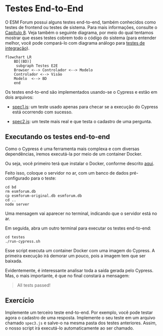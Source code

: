 # Testes End-to-End

O ESM Forum possui alguns testes end-to-end, também conhecidos como 
testes de frontend ou testes de sistema.  Para mais informações, 
consulte o 
[Capítulo 8](https://engsoftmoderna.info/cap8.html#testes-de-sistema). Veja também o seguinte diagrama, por meio do qual tentamos mostrar que esses testes cobrem todo o código do sistema (para entender melhor, você pode compará-lo com diagrama análogo para [testes de integração](./testes.md)).

```mermaid
flowchart LR
    BD[(BD)]
     subgraph Testes E2E
    Browser <--> Controlador <--> Modelo
    Controlador <--> Visão
    Modelo  <--> BD 
    end
```

Os testes end-to-end são implementados usando-se o Cypress e estão em 
dois arquivos:

* [spec1.js](../testes/cypress/integration/spec1.js): um teste usado apenas para checar se a execução do Cypress 
está ocorrendo com sucesso.

* [spec2.js](../testes/cypress/integration/spec2.js): um teste mais 
real e que testa o cadastro de uma pergunta.

## Executando os testes end-to-end

Como o Cypress é uma ferramenta mais complexa e com diversas 
dependências, iremos executá-la por meio de um container Docker.

Ou seja, você primeiro terá que instalar o Docker, conforme 
descrito [aqui](https://docs.docker.com/get-docker/).

Feito isso, coloque o servidor no ar, com um banco de dados 
pré-configurado para o teste:

```
cd bd
rm esmforum.db
cp esmforum-original.db esmforum.db
cd ..
node server
```

Uma mensagem vai aparecer no terminal, indicando que o servidor 
está no ar.

Em seguida, abra um outro terminal para executar os testes 
end-to-end:

```
cd testes
./run-cypress.sh
```

Esse script executa um container Docker com uma imagem do Cypress. 
A primeira execução irá demorar um pouco, pois a imagem tem que 
ser baixada.

Evidentemente, é interessante analisar toda a saída gerada pelo Cypress. 
Mas, o mais importante, é que no final constará a mensagem: 

> All tests passed!

## Exercício

Implemente um terceiro teste end-to-end. Por exemplo, você pode testar
agora o cadastro de uma resposta.
Implemente o seu teste em um arquivo chamado ``spec3.js`` e salve-o na mesma pasta dos testes anteriores. Assim, o nosso script irá executá-lo automaticamente ao ser chamado.

